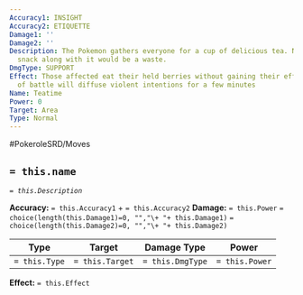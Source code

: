 ```yaml
---
Accuracy1: INSIGHT
Accuracy2: ETIQUETTE
Damage1: ''
Damage2: ''
Description: The Pokemon gathers everyone for a cup of delicious tea. Not eating a
  snack along with it would be a waste.
DmgType: SUPPORT
Effect: Those affected eat their held berries without gaining their effects. Outside
  of battle will diffuse violent intentions for a few minutes
Name: Teatime
Power: 0
Target: Area
Type: Normal
---
```


#PokeroleSRD/Moves

## `= this.name` 
*`= this.Description`*

**Accuracy:** `= this.Accuracy1` + `= this.Accuracy2`
**Damage:** `= this.Power` `= choice(length(this.Damage1)=0, "","\+ "+ this.Damage1)` `= choice(length(this.Damage2)=0, "","\+ "+ this.Damage2)`

| Type          | Target          | Damage Type          | Power          |
| ------------- | --------------- | ---------------- | -------------- |
| `= this.Type` | `= this.Target` | `= this.DmgType` | `= this.Power` | 

**Effect:** `= this.Effect`